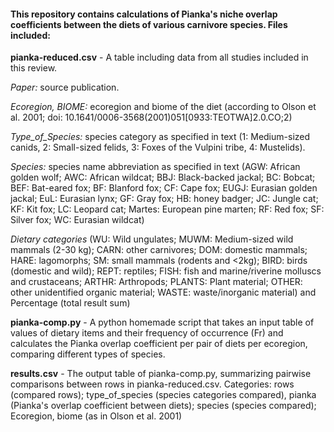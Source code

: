 #### This repository contains calculations of Pianka's niche overlap coefficients between the diets of various carnivore species. Files included:

**pianka-reduced.csv** - A table including data from all studies included in this review. 

_Paper:_ source publication.

_Ecoregion, BIOME:_ ecoregion and biome of the diet (according to Olson et al. 2001; doi: 10.1641/0006-3568(2001)051[0933:TEOTWA]2.0.CO;2)

_Type_of_Species:_ species category as specified in text (1: Medium-sized canids, 2: Small-sized felids, 3: Foxes of the Vulpini tribe, 4: Mustelids).

_Species:_ species name abbreviation as specified in text (AGW: African golden wolf; AWC: African wildcat; BBJ: Black-backed jackal; BC: Bobcat; BEF: Bat-eared fox; BF: Blanford fox; CF: Cape fox; EUGJ: Eurasian golden jackal; EuL: Eurasian lynx; GF: Gray fox; HB: honey badger; JC: Jungle cat; KF: Kit fox; LC: Leopard cat; Martes: European pine marten; RF: Red fox; SF: Silver fox; WC: Eurasian wildcat)

_Dietary categories_ (WU: Wild ungulates; MUWM: Medium-sized wild mammals (2-30 kg); CARN: other carnivores; DOM: domestic mammals; HARE: lagomorphs; SM: small mammals (rodents and <2kg); BIRD: birds (domestic and wild); REPT: reptiles; FISH: fish and marine/riverine molluscs and crustaceans; ARTHR: Arthropods; PLANTS: Plant material; OTHER: other unidentified organic material; WASTE: waste/inorganic material) and Percentage (total result sum)

**pianka-comp.py** - A python homemade script that takes an input table of values of dietary items and their frequency of occurrence (Fr) and calculates the Pianka overlap coefficient per pair of diets per ecoregion, comparing different types of species.

**results.csv** - The output table of pianka-comp.py, summarizing pairwise comparisons between rows in pianka-reduced.csv. Categories: rows (compared rows); type_of_species (species categories compared), pianka (Pianka's overlap coefficient between diets); species (species compared); Ecoregion, biome (as in Olson et al. 2001)
